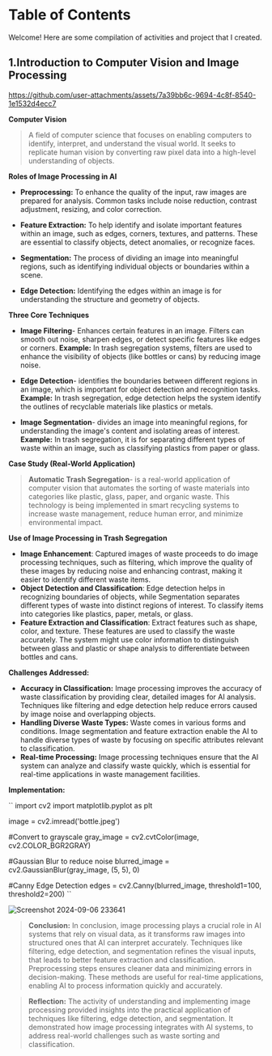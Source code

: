 # Table of Contents

Welcome! Here are some compilation of activities and project that I created.

## 1.Introduction to Computer Vision and Image Processing
https://github.com/user-attachments/assets/7a39bb6c-9694-4c8f-8540-1e1532d4ecc7

**Computer Vision**
> A field of computer science that focuses on enabling computers to identify, interpret, and understand the visual world. It seeks to replicate human vision by converting raw pixel data into a high-level understanding of objects.

**Roles of Image Processing in AI**

- **Preprocessing:** To enhance the quality of the input, raw images are prepared for analysis. Common tasks include noise reduction, contrast adjustment, resizing, and color correction. 

- **Feature Extraction:** To help identify and isolate important features within an image, such as edges, corners, textures, and patterns. These are essential to classify objects, detect anomalies, or recognize faces.

- **Segmentation:** The process of dividing an image into meaningful regions, such as identifying individual objects or boundaries within a scene. 

- **Edge Detection:** Identifying the edges within an image is for understanding the structure and geometry of objects.

**Three Core Techniques**

- **Image Filtering**- Enhances certain features in an image. Filters can smooth out noise, sharpen edges, or detect specific features like edges or corners.
**Example:** In trash segregation systems, filters are used to enhance the visibility of objects (like bottles or cans) by reducing image noise.

- **Edge Detection**- identifies the boundaries between different regions in an image, which is important for object detection and recognition tasks.
**Example:** In trash segregation, edge detection helps the system identify the outlines of recyclable materials like plastics or metals.

- **Image Segmentation**- divides an image into meaningful regions, for understanding the image's content and isolating areas of interest.
**Example:** In trash segregation, it is for separating different types of waste within an image, such as classifying plastics from paper or glass.

**Case Study (Real-World Application)**
>**Automatic Trash Segregation**- is a real-world application of computer vision that automates the sorting of waste materials into categories like plastic, glass, paper, and organic waste. This technology is being implemented in smart recycling systems to increase waste management, reduce human error, and minimize environmental impact.

**Use of Image Processing in Trash Segregation**
- **Image Enhancement**: Captured images of waste proceeds to do image processing techniques, such as filtering, which improve the quality of these images by reducing noise and enhancing contrast, making it easier to identify different waste items.
- **Object Detection and Classification**: Edge detection helps in recognizing boundaries of objects, while Segmentation separates different types of waste into distinct regions of interest. To classify items into categories like plastics, paper, metals, or glass.
- **Feature Extraction and Classification**: Extract features such as shape, color, and texture. These features are used to classify the waste accurately.  The system might use color information to distinguish between glass and plastic or shape analysis to differentiate between bottles and cans.

**Challenges Addressed:**
- **Accuracy in Classification:** Image processing improves the accuracy of waste classification by providing clear, detailed images for AI analysis. Techniques like filtering and edge detection help reduce errors caused by image noise and overlapping objects.
- **Handling Diverse Waste Types:** Waste comes in various forms and conditions. Image segmentation and feature extraction enable the AI to handle diverse types of waste by focusing on specific attributes relevant to classification.
- **Real-time Processing:** Image processing techniques ensure that the AI system can analyze and classify waste quickly, which is essential for real-time applications in waste management facilities.

**Implementation:**

`` import cv2
import matplotlib.pyplot as plt

image = cv2.imread('bottle.jpeg')  

#Convert to grayscale
gray_image = cv2.cvtColor(image, cv2.COLOR_BGR2GRAY)

#Gaussian Blur to reduce noise
blurred_image = cv2.GaussianBlur(gray_image, (5, 5), 0)

#Canny Edge Detection
edges = cv2.Canny(blurred_image, threshold1=100, threshold2=200) ``

![Screenshot 2024-09-06 233641](https://github.com/user-attachments/assets/f4004f0b-d0e4-427a-b027-cf962b131753)

> **Conclusion:** In conclusion, image processing plays a crucial role in AI systems that rely on visual data, as it transforms raw images into structured ones that AI can interpret accurately. Techniques like filtering, edge detection, and segmentation refines the visual inputs, that leads to better feature extraction and classification. Preprocessing steps ensures cleaner data and minimizing errors in decision-making. These methods are useful for real-time applications, enabling AI to process information quickly and accurately.

> **Reflection:** The activity of understanding and implementing image processing provided insights into the practical application of techniques like filtering, edge detection, and segmentation. It demonstrated how image processing integrates with AI systems, to address real-world challenges such as waste sorting and classification. 





